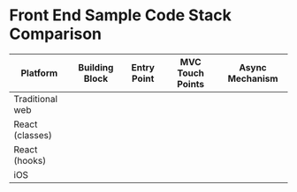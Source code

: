 # Front End Sample Code Stack Comparison

| Platform | Building Block | Entry Point | MVC Touch Points | Async Mechanism |
| -------- | -------------- | ----------- | ---------------- | --------------- |
| Traditional web | | | | |
| React (classes) | | | | |
| React (hooks) | | | | |
| iOS | | | | |
